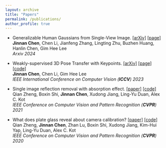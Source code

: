 ```yaml
---
layout: archive
title: "Papers"
permalink: /publications/
author_profile: true
---
```




* Generalizable Human Gaussians from Single-View Image. [[arXiv]](https://arxiv.org/abs/2406.06050)
[[page]](https://github.com/jinnan-chen/HGM)\
  **Jinnan Chen**, Chen Li, Jianfeng Zhang, Lingting Zhu, Buzhen Huang, Hanlin Chen, Gim Hee Lee \
  *Arxiv 2024*


* Weakly-supervised 3D Pose Transfer with Keypoints. [[arXiv]](https://arxiv.org/abs/2307.13459)
[[page]](https://jinnan-chen.github.io/ws3dpt/) [[code]](https://github.com/jinnan-chen/3D-Pose-Transfer)\
  **Jinnan Chen**, Chen Li, Gim Hee Lee \
  *IEEE International Conference on Computer Vision (**ICCV**) 2023*
  


* Single image reflection removal with absorption effect. [[paper]](https://openaccess.thecvf.com/content/CVPR2021/html/Zheng_Single_Image_Reflection_Removal_With_Absorption_Effect_CVPR_2021_paper.html)
[[code]](https://github.com/q-zh/absorption)\
  Qian Zheng, Boxin Shi, **Jinnan Chen**, Xudong Jiang, Ling-Yu Duan, Alex C. Kot \
  *IEEE Conference on Computer Vision and Pattern Recognition (**CVPR**) 2021*
  

* What does plate glass reveal about camera calibration? [[paper]](https://openaccess.thecvf.com/content_CVPR_2020/html/Zheng_What_Does_Plate_Glass_Reveal_About_Camera_Calibration_CVPR_2020_paper.html)
[[code]](https://github.com/q-zh/GlassCalibration) \
  Qian Zheng, **Jinnan Chen**, Zhan Lu, Boxin Shi, Xudong Jiang, Kim-Hui Yap, Ling-Yu Duan, Alex C. Kot \
  *IEEE Conference on Computer Vision and Pattern Recognition (**CVPR**) 2020*
